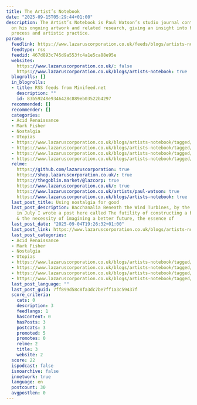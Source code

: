 ```yaml
---
title: The Artist’s Notebook
date: "2025-09-15T05:29:44+01:00"
description: The Artist’s Notebook is Paul Watson’s studio journal containing notes
  on his ongoing artwork and related research, giving an insight into his creative
  process and artistic practice.
params:
  feedlink: https://www.lazaruscorporation.co.uk/feeds/blogs/artists-notebook/format/rss
  feedtype: rss
  feedid: 467d893c745d9a553fc4a1e5ca88e95e
  websites:
    https://www.lazaruscorporation.co.uk/: false
    https://www.lazaruscorporation.co.uk/blogs/artists-notebook: true
  blogrolls: []
  in_blogrolls:
  - title: RSS feeds from Minifeed.net
    description: ""
    id: 83b59248e9346428c889eb03522b4297
  recommended: []
  recommender: []
  categories:
  - Acid Renaissance
  - Mark Fisher
  - Nostalgia
  - Utopias
  - https://www.lazaruscorporation.co.uk/blogs/artists-notebook/tagged/acid-renaissance
  - https://www.lazaruscorporation.co.uk/blogs/artists-notebook/tagged/mark-fisher
  - https://www.lazaruscorporation.co.uk/blogs/artists-notebook/tagged/nostalgia
  - https://www.lazaruscorporation.co.uk/blogs/artists-notebook/tagged/utopias
  relme:
    https://github.com/lazaruscorporation: true
    https://shop.lazaruscorporation.co.uk/: true
    https://thegoblin.market/@lazcorp: true
    https://www.lazaruscorporation.co.uk/: true
    https://www.lazaruscorporation.co.uk/artists/paul-watson: true
    https://www.lazaruscorporation.co.uk/blogs/artists-notebook: true
  last_post_title: Using nostalgia for good
  last_post_description: Bacchanalia Beneath the Wind Turbines, by the author Back
    in July I wrote a post here called The futility of constructing a better past
    & the necessity of imagining a better future, the essence of
  last_post_date: "2025-09-04T19:26:32+01:00"
  last_post_link: https://www.lazaruscorporation.co.uk/blogs/artists-notebook/posts/using-nostalgia-for-good
  last_post_categories:
  - Acid Renaissance
  - Mark Fisher
  - Nostalgia
  - Utopias
  - https://www.lazaruscorporation.co.uk/blogs/artists-notebook/tagged/acid-renaissance
  - https://www.lazaruscorporation.co.uk/blogs/artists-notebook/tagged/mark-fisher
  - https://www.lazaruscorporation.co.uk/blogs/artists-notebook/tagged/nostalgia
  - https://www.lazaruscorporation.co.uk/blogs/artists-notebook/tagged/utopias
  last_post_language: ""
  last_post_guid: 7ff899d58c8fa3dc7be7ff1a3c59437f
  score_criteria:
    cats: 0
    description: 3
    feedlangs: 1
    hasContent: 0
    hasPosts: 3
    postcats: 3
    promoted: 5
    promotes: 0
    relme: 2
    title: 3
    website: 2
  score: 22
  ispodcast: false
  isnoarchive: false
  innetwork: true
  language: en
  postcount: 30
  avgpostlen: 0
---
```

